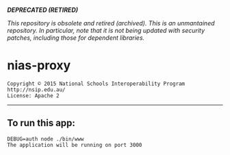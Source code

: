 ***DEPRECATED (RETIRED)***

*This repository is obsolete and retired (archived). This is an unmantained repository. In particular, note that it is not being updated with security patches, including those for dependent libraries.*


nias-proxy
==========

    Copyright © 2015 National Schools Interoperability Program 
	http://nsip.edu.au/
	License: Apache 2

------------------------------------------------------------------------------
To run this app:
------------------------------------------------------------------------------

	DEBUG=auth node ./bin/www
	The application will be running on port 3000
